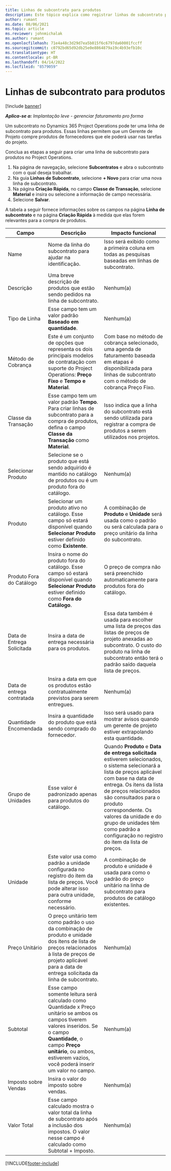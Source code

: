 ```yaml
---
title: Linhas de subcontrato para produtos
description: Este tópico explica como registrar linhas de subcontrato para produtos e usar os diversos campos para registrar compras de produto de fornecedores.
author: rumant
ms.date: 08/06/2021
ms.topic: article
ms.reviewer: johnmichalak
ms.author: rumant
ms.openlocfilehash: 71e4a48c3d29d7ea5b015f6c6797da60001fccff
ms.sourcegitcommit: c0792bd65d92db25e0e8864879a19c4b93efb10c
ms.translationtype: HT
ms.contentlocale: pt-BR
ms.lasthandoff: 04/14/2022
ms.locfileid: "8579059"
---
```

# <a name="subcontract-lines-for-products"></a>Linhas de subcontrato para produtos

[!include [banner](../../includes/dataverse-preview.md)]

_**Aplica-se a:** Implantação leve - gerenciar faturamento pro forma_

Um subcontrato no Dynamics 365 Project Operations pode ter uma linha de subcontrato para produtos. Essas linhas permitem que um Gerente de Projeto compre produtos de fornecedores que ele poderá usar nas tarefas do projeto.

Conclua as etapas a seguir para criar uma linha de subcontrato para produtos no Project Operations.

1. Na página de navegação, selecione **Subcontratos** e abra o subcontrato com o qual deseja trabalhar. 
2. Na guia **Linhas de Subcontrato**, selecione **+ Novo** para criar uma nova linha de subcontrato.
3. Na página **Criação Rápida**, no campo **Classe de Transação**, selecione **Material** e insira ou selecione a informação de campo necessária. 
4. Selecione **Salvar**.

A tabela a seguir fornece informações sobre os campos na página **Linha de subcontrato** e na página **Criação Rápida** à medida que elas forem relevantes para a compra de produtos.

| Campo | Descrição | Impacto funcional|
| ----- | ----------- | ----------- |
| Name | Nome da linha do subcontrato para ajudar na identificação. |Isso será exibido como a primeira coluna em todas as pesquisas baseadas em linhas de subcontrato.
| Descrição | Uma breve descrição de produtos que estão sendo pedidos na linha de subcontrato. | Nenhum(a) |
| Tipo de Linha | Esse campo tem um valor padrão **Baseado em quantidade**. |Nenhum(a) |
| Método de Cobrança | Este é um conjunto de opções que representa os dois principais modelos de contratação com suporte do Project Operations: **Preço Fixo** e **Tempo e Material**. | Com base no método de cobrança selecionado, uma agenda de faturamento baseada em etapas é disponibilizada para linhas de subcontrato com o método de cobrança Preço Fixo. |
| Classe da Transação |Esse campo tem um valor padrão **Tempo**. Para criar linhas de subcontrato para a compra de produtos, defina o campo **Classe da Transação** como **Material**.  | Isso indica que a linha do subcontrato está sendo utilizada para registrar a compra de produtos a serem utilizados nos projetos. |
| Selecionar Produto | Selecione se o produto que está sendo adquirido é mantido no catálogo de produtos ou é um produto fora do catálogo. |Nenhum(a) |
| Produto | Selecionar um produto ativo no catálogo. Esse campo só estará disponível quando **Selecionar Produto** estiver definido como **Existente**. |A combinação de **Produto** e **Unidade** será usada como o padrão ou será calculada para o preço unitário da linha do subcontrato.
| Produto Fora do Catálogo | Insira o nome do produto fora do catálogo. Esse campo só estará disponível quando **Selecionar Produto** estiver definido como **Fora do Catálogo**.  |O preço de compra não será preenchido automaticamente para produtos fora do catálogo.|
| Data de Entrega Solicitada | Insira a data de entrega necessária para os produtos.| Essa data também é usada para escolher uma lista de preços das listas de preços de projeto anexadas ao subcontrato. O custo do produto na linha de subcontrato então terá o padrão saído daquela lista de preços. |
| Data de entrega contratada | Insira a data em que os produtos estão contratualmente previstos para serem entregues.  |Nenhum(a)|
| Quantidade Encomendada | Insira a quantidade do produto que está sendo comprado do fornecedor.| Isso será usado para mostrar avisos quando um gerente de projeto estiver extrapolando esta quantidade.|
| Grupo de Unidades | Esse valor é padronizado apenas para produtos do catálogo. |Quando **Produto** e **Data de entrega solicitada** estiverem selecionados, o sistema selecionará a lista de preços aplicável com base na data de entrega. Os itens da lista de preços relacionados são consultados para o produto correspondente. Os valores da unidade e do grupo de unidades têm como padrão a configuração no registro do item da lista de preços. |
| Unidade | Este valor usa como padrão a unidade configurada no registro do item da lista de preços. Você pode alterar isso para outra unidade, conforme necessário.| A combinação de produto e unidade é usada para como o padrão do preço unitário na linha de subcontrato para produtos de catálogo existentes. |
| Preço Unitário | O preço unitário tem como padrão o uso da combinação de produto e unidade dos itens de lista de preços relacionados à lista de preços de projeto aplicável para a data de entrega solicitada da linha de subcontrato.  |Nenhum(a) |
| Subtotal | Esse campo somente leitura será calculado como Quantidade x Preço unitário se ambos os campos tiverem valores inseridos. Se o campo **Quantidade**, o campo **Preço unitário**, ou ambos, estiverem vazios, você poderá inserir um valor no campo.  |Nenhum(a) |
| Imposto sobre Vendas | Insira o valor do imposto sobre vendas. |Nenhum(a) |
| Valor Total | Esse campo calculado mostra o valor total da linha de subcontrato após a inclusão dos impostos. O valor nesse campo é calculado como Subtotal + Imposto. |Nenhum(a) |


[!INCLUDE[footer-include](../../includes/footer-banner.md)]
